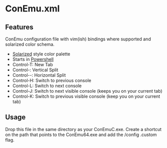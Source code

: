 ConEmu.xml
==========

Features
--------
ConEmu configuration file with vim(ish) bindings where supported and solarized color schema.

- [Solarized](http://ethanschoonover.com/solarized) style color palette
- Starts in [Powershell](http://msdn.microsoft.com/en-us/library/windows/desktop/dd835506)
- Control-T: New Tab 
- Control-\: Vertical Split 
- Control--: Horizontal Split 
- Control-H: Switch to previous console
- Control-L: Switch to next console 
- Control-J: Switch to next visible console (keeps you on your current tab)
- Control-K: Switch to previous visible console (keep you on your current tab)

Usage
-----
Drop this file in the same directory as your ConEmuC.exe.  Create a shortcut on the path that points to the ConEmu64.exe and add the /config .custom flag.
